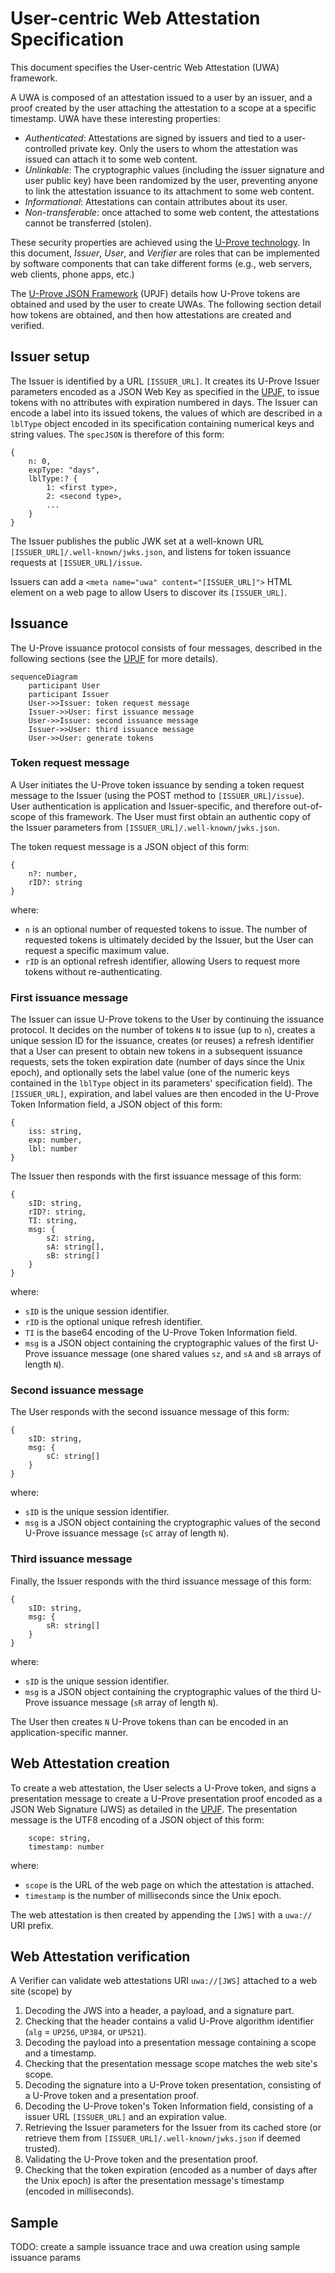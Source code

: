# User-centric Web Attestation Specification

This document specifies the User-centric Web Attestation (UWA) framework.

A UWA is composed of an attestation issued to a user by an issuer, and a proof created by the user attaching the attestation to a scope at a specific timestamp. UWA have these interesting properties:

* *Authenticated*: Attestations are signed by issuers and tied to a user-controlled private key. Only the users to whom the attestation was issued can attach it to some web content.
* *Unlinkable*: The cryptographic values (including the issuer signature and user public key) have been randomized by the user, preventing anyone to link the attestation issuance to its attachment to some web content.
* *Informational*: Attestations can contain attributes about its user.
* *Non-transferable*: once attached to some web content, the attestations cannot be transferred (stolen).

These security properties are achieved using the [U-Prove technology](https://www.microsoft.com/uprove). In this document, *Issuer*, *User*, and *Verifier* are roles that can be implemented by software components that can take different forms (e.g., web servers, web clients, phone apps, etc.)

The [U-Prove JSON Framework](https://github.com/microsoft/uprove-node-reference/blob/main/doc/U-Prove_JSON_Framework.md) (UPJF) details how U-Prove tokens are obtained and used by the user to create UWAs. The following section detail how tokens are obtained, and then how attestations are created and verified.

## Issuer setup

The Issuer is identified by a URL `[ISSUER_URL]`. It creates its U-Prove Issuer parameters encoded as a JSON Web Key as specified in the [UPJF](https://github.com/microsoft/uprove-node-reference/blob/main/doc/U-Prove_JSON_Framework.md#issuer-parameters), to issue tokens with no attributes with expiration numbered in days. The Issuer can encode a label into its issued tokens, the values of which are described in a `lblType` object encoded in its specification containing numerical keys and string values. The `specJSON` is therefore of this form:
```
{
    n: 0,
    expType: "days",
    lblType:? {
        1: <first type>,
        2: <second type>,
        ...
    }
}
```
 
The Issuer publishes the public JWK set at a well-known URL `[ISSUER_URL]/.well-known/jwks.json`, and listens for token issuance requests at `[ISSUER_URL]/issue`.

Issuers can add a `<meta name="uwa" content="[ISSUER_URL]">` HTML element on a web page to allow Users to discover its `[ISSUER_URL]`.

## Issuance

The U-Prove issuance protocol consists of four messages, described in the following sections (see the [UPJF]([UPJF](https://github.com/microsoft/uprove-node-reference/blob/main/doc/U-Prove_JSON_Framework.md#issuance-protocol)) for more details).

```mermaid
sequenceDiagram
    participant User
    participant Issuer
    User->>Issuer: token request message
    Issuer->>User: first issuance message
    User->>Issuer: second issuance message
    Issuer->>User: third issuance message
    User->>User: generate tokens
```

### Token request message
A User initiates the U-Prove token issuance by sending a token request message to the Issuer (using the POST method to `[ISSUER_URL]/issue`). User authentication is application and Issuer-specific, and therefore out-of-scope of this framework. The User must first obtain an authentic copy of the Issuer parameters from `[ISSUER_URL]/.well-known/jwks.json`.

The token request message is a JSON object of this form:
```
{
    n?: number,
    rID?: string
}
```
where:
* `n` is an optional number of requested tokens to issue. The number of requested tokens is ultimately decided by the Issuer, but the User can request a specific maximum value.
* `rID` is an optional refresh identifier, allowing Users to request more tokens without re-authenticating.

### First issuance message

The Issuer can issue U-Prove tokens to the User by continuing the issuance protocol. It decides on the number of tokens `N` to issue (up to `n`), creates a unique session ID for the issuance, creates (or reuses) a refresh identifier that a User can present to obtain new tokens in a subsequent issuance requests, sets the token expiration date (number of days since the Unix epoch), and optionally sets the label value (one of the numeric keys contained in the `lblType` object in its parameters' specification field). The `[ISSUER_URL]`, expiration, and label values are then encoded in the U-Prove Token Information field, a JSON object of this form:
```
{
    iss: string,
    exp: number,
    lbl: number
}
```

The Issuer then responds with the first issuance message of this form:
```
{
    sID: string,
    rID?: string,
    TI: string,
    msg: {
        sZ: string,
        sA: string[],
        sB: string[]
    }
}
```
where:
* `sID` is the unique session identifier.
* `rID` is the optional unique refresh identifier.
* `TI` is the base64 encoding of the U-Prove Token Information field.
* `msg` is a JSON object containing the cryptographic values of the first U-Prove issuance message (one shared values `sz`, and `sA` and `sB` arrays of length `N`).

### Second issuance message

The User responds with the second issuance message of this form:
```
{
    sID: string,
    msg: {
        sC: string[]
    }
}
```
where:
* `sID` is the unique session identifier.
* `msg` is a JSON object containing the cryptographic values of the second U-Prove issuance message (`sC` array of length `N`).

### Third issuance message

Finally, the Issuer responds with the third issuance message of this form:
```
{
    sID: string,
    msg: {
        sR: string[]
    }
}
```
where:
* `sID` is the unique session identifier.
* `msg` is a JSON object containing the cryptographic values of the third U-Prove issuance message (`sR` array of length `N`).

The User then creates `N` U-Prove tokens than can be encoded in an application-specific manner. 

## Web Attestation creation

To create a web attestation, the User selects a U-Prove token, and signs a presentation message to create a U-Prove presentation proof encoded as a JSON Web Signature (JWS) as detailed in the [UPJF](https://github.com/microsoft/uprove-node-reference/blob/main/doc/U-Prove_JSON_Framework.md#presentation-protocol). The presentation message is the UTF8 encoding of a JSON object of this form:
```
    scope: string,
    timestamp: number
```
where:
* `scope` is the URL of the web page on which the attestation is attached.
* `timestamp` is the number of milliseconds since the Unix epoch.

The web attestation is then created by appending the `[JWS]` with a `uwa://` URI prefix.

## Web Attestation verification

A Verifier can validate web attestations URI `uwa://[JWS]` attached to a web site (scope) by
1. Decoding the JWS into a header, a payload, and a signature part.
1. Checking that the header contains a valid U-Prove algorithm identifier (`alg` = `UP256`, `UP384`, or `UP521`).
1. Decoding the payload into a presentation message containing a scope and a timestamp.
1. Checking that the presentation message scope matches the web site's scope.
1. Decoding the signature into a U-Prove token presentation, consisting of a U-Prove token and a presentation proof.
1. Decoding the U-Prove token's Token Information field, consisting of a issuer URL `[ISSUER_URL]` and an expiration value.
1. Retrieving the Issuer parameters for the Issuer from its cached store (or retrieve them from `[ISSUER_URL]/.well-known/jwks.json` if deemed trusted).
1. Validating the U-Prove token and the presentation proof.
1. Checking that the token expiration (encoded as a number of days after the Unix epoch) is after the presentation message's timestamp (encoded in milliseconds).

## Sample 

TODO: create a sample issuance trace and uwa creation using sample issuance params